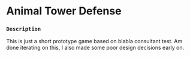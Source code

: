 # Animal Tower Defense

### `Description`

This is just a short prototype game based on blabla consultant test. Am done iterating on this, I also made some poor design decisions early on.
